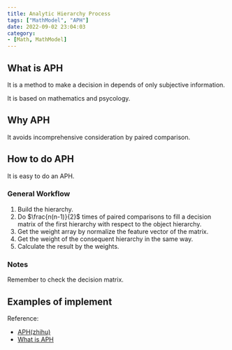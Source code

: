 ```yaml
---
title: Analytic Hierarchy Process
tags: ["MathModel", "APH"]
date: 2022-09-02 23:04:03
category: 
- [Math, MathModel]
---
```

## What is APH

It is a method to make a decision in depends of only subjective information.

It is based on mathematics and psycology.

## Why APH

It avoids incomprehensive consideration by paired comparison.

## How to do APH

It is easy to do an APH.

### General Workflow

1. Build the hierarchy.
2. Do $\frac{n(n-1)}{2}$ times of paired comparisons to fill a decision matrix of the first hierarchy with respect to the object hierarchy.
3. Get the weight array by normalize the feature vector of the matrix.
4. Get the weight of the consequent hierarchy in the same way.
5. Calculate the result by the weights.

### Notes

Remember to check the decision matrix.

## Examples of implement

Reference: 
- [APH(zhihu)](https://zhuanlan.zhihu.com/p/39993228)
- [What is APH](https://www.passagetechnology.com/what-is-the-analytic-hierarchy-process)



